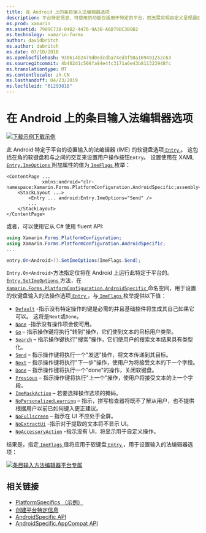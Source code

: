```yaml
---
title: 在 Android 上的条目输入法编辑器选项
description: 平台特定信息，可使用的功能仅适用于特定的平台，而无需实现自定义呈现器或效果。 本文介绍如何使用 Android 平台特定的设置的输入的方法编辑器选项的屏幕键盘的条目。
ms.prod: xamarin
ms.assetid: 7909C738-04B2-4476-9A3B-A6D79BC3B9B2
ms.technology: xamarin-forms
author: davidbritch
ms.author: dabritch
ms.date: 07/10/2018
ms.openlocfilehash: 930614b2479d0edcdba74ed3f98a169491252c63
ms.sourcegitcommit: 4b402d1c508fa84e4fc3171a6e43b811323948fc
ms.translationtype: MT
ms.contentlocale: zh-CN
ms.lasthandoff: 04/23/2019
ms.locfileid: "61293818"
---
```

# <a name="entry-input-method-editor-options-on-android"></a>在 Android 上的条目输入法编辑器选项

[![下载示例](~/media/shared/download.png)下载示例](https://developer.xamarin.com/samples/xamarin-forms/userinterface/platformspecifics/)

此 Android 特定于平台的设置输入的法编辑器 (IME) 的软键盘选项[ `Entry` ](xref:Xamarin.Forms.Entry)。 这包括在角的软键盘和与之间的交互来设置用户操作按钮`Entry`。 设置使用在 XAML [ `Entry.ImeOptions` ](xref:Xamarin.Forms.PlatformConfiguration.AndroidSpecific.Entry.ImeOptionsProperty)附加属性的值为[ `ImeFlags` ](xref:Xamarin.Forms.PlatformConfiguration.AndroidSpecific.ImeFlags)枚举：

```xaml
<ContentPage ...
             xmlns:android="clr-namespace:Xamarin.Forms.PlatformConfiguration.AndroidSpecific;assembly=Xamarin.Forms.Core">
    <StackLayout ...>
        <Entry ... android:Entry.ImeOptions="Send" />
        ...
    </StackLayout>
</ContentPage>
```

或者，可以使用它从 C# 使用 fluent API:

```csharp
using Xamarin.Forms.PlatformConfiguration;
using Xamarin.Forms.PlatformConfiguration.AndroidSpecific;
...

entry.On<Android>().SetImeOptions(ImeFlags.Send);
```

`Entry.On<Android>`方法指定仅将在 Android 上运行此特定于平台的。 [ `Entry.SetImeOptions` ](xref:Xamarin.Forms.PlatformConfiguration.AndroidSpecific.Entry.SetImeOptions(Xamarin.Forms.IPlatformElementConfiguration{Xamarin.Forms.PlatformConfiguration.Android,Xamarin.Forms.Entry},Xamarin.Forms.PlatformConfiguration.AndroidSpecific.ImeFlags))方法，在[ `Xamarin.Forms.PlatformConfiguration.AndroidSpecific` ](xref:Xamarin.Forms.PlatformConfiguration.AndroidSpecific)命名空间，用于设置的软键盘输入的法操作选项[ `Entry` ](xref:Xamarin.Forms.Entry)，与[ `ImeFlags` ](xref:Xamarin.Forms.PlatformConfiguration.AndroidSpecific.ImeFlags)枚举提供以下值：

- [`Default`](xref:Xamarin.Forms.PlatformConfiguration.AndroidSpecific.ImeFlags.Default) -指示没有特定操作的键是必需的并且基础控件将生成其自己如果它可以。 这将是`Next`或`Done`。
- [`None`](xref:Xamarin.Forms.PlatformConfiguration.AndroidSpecific.ImeFlags.None) -指示没有操作项会使可用。
- [`Go`](xref:Xamarin.Forms.PlatformConfiguration.AndroidSpecific.ImeFlags.Go) – 指示操作键将执行"转到"操作，它们使到文本的目标用户类型。
- [`Search`](xref:Xamarin.Forms.PlatformConfiguration.AndroidSpecific.ImeFlags.Search) – 指示操作键执行"搜索"操作，它们使用户的搜索文本结果具有类型化。
- [`Send`](xref:Xamarin.Forms.PlatformConfiguration.AndroidSpecific.ImeFlags.Send) – 指示操作键将执行一个"发送"操作，将文本传递到其目标。
- [`Next`](xref:Xamarin.Forms.PlatformConfiguration.AndroidSpecific.ImeFlags.Next) – 指示操作键将执行"下一步"操作，使用户为将接受文本的下一个字段。
- [`Done`](xref:Xamarin.Forms.PlatformConfiguration.AndroidSpecific.ImeFlags.Done) – 指示操作键将执行一个"done"的操作，关闭软键盘。
- [`Previous`](xref:Xamarin.Forms.PlatformConfiguration.AndroidSpecific.ImeFlags.Previous) – 指示操作键将执行"上一个"操作，使用户将接受文本的上一个字段。
- [`ImeMaskAction`](xref:Xamarin.Forms.PlatformConfiguration.AndroidSpecific.ImeFlags.ImeMaskAction) – 若要选择操作选项的掩码。
- [`NoPersonalizedLearning`](xref:Xamarin.Forms.PlatformConfiguration.AndroidSpecific.ImeFlags.NoPersonalizedLearning) – 指示，拼写检查器将既不了解从用户，也不提供根据用户以前已如何键入更正建议。
- [`NoFullscreen`](xref:Xamarin.Forms.PlatformConfiguration.AndroidSpecific.ImeFlags.NoFullscreen) – 指示在 UI 不应处于全屏。
- [`NoExtractUi`](xref:Xamarin.Forms.PlatformConfiguration.AndroidSpecific.ImeFlags.NoExtractUi) -指示对于提取的文本将不显示 UI。
- [`NoAccessoryAction`](xref:Xamarin.Forms.PlatformConfiguration.AndroidSpecific.ImeFlags.NoAccessoryAction) -指示没有 UI，将显示用于自定义操作。

结果是，指定[ `ImeFlags` ](xref:Xamarin.Forms.PlatformConfiguration.AndroidSpecific.ImeFlags)值将应用于软键盘[ `Entry` ](xref:Xamarin.Forms.Entry)，用于设置输入的法编辑器选项：

[![条目输入方法编辑器平台专属](entry-ime-options-images/entry-imeoptions.png "条目输入方法编辑器平台特定")](entry-ime-options-images/entry-imeoptions-large.png#lightbox "条目输入方法编辑器特定于平台的")

## <a name="related-links"></a>相关链接

- [PlatformSpecifics （示例）](https://developer.xamarin.com/samples/xamarin-forms/userinterface/platformspecifics/)
- [创建平台特定信息](~/xamarin-forms/platform/platform-specifics/index.md#creating-platform-specifics)
- [AndroidSpecific API](xref:Xamarin.Forms.PlatformConfiguration.AndroidSpecific)
- [AndroidSpecific.AppCompat API](xref:Xamarin.Forms.PlatformConfiguration.AndroidSpecific.AppCompat)
